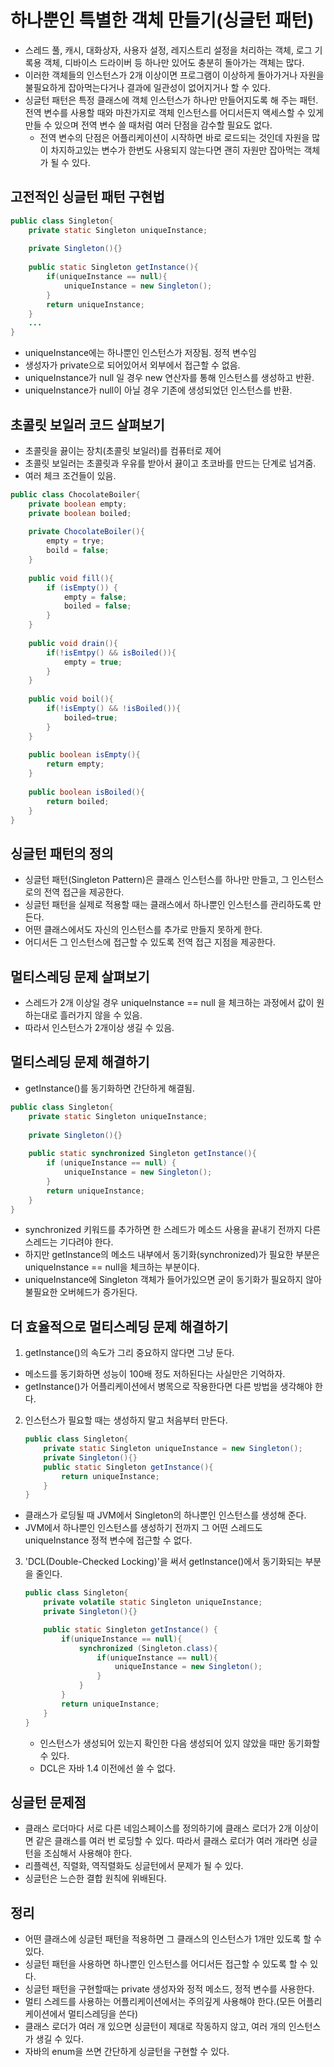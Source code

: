 # 하나뿐인 특별한 객체 만들기(싱글턴 패턴)

- 스레드 풀, 캐시, 대화상자, 사용자 설정, 레지스트리 설정을 처리하는 객체, 로그 기록용 객체, 디바이스 드라이버 등
하나만 있어도 충분히 돌아가는 객체는 많다.
- 이러한 객체들의 인스턴스가 2개 이상이면 프로그램이 이상하게 돌아가거나 자원을 불필요하게 잡아먹는다거나 결과에 일관성이 없어지거나
할 수 있다.
- 싱글턴 패턴은 특정 클래스에 객체 인스턴스가 하나만 만들어지도록 해 주는 패턴. 전역 변수를 사용할 때와 마찬가지로
객체 인스턴스를 어디서든지 액세스할 수 있게 만들 수 있으며 전역 변수 쓸 때처럼 여러 단점을 감수할 필요도 없다.
  - 전역 변수의 단점은 어플리케이션이 시작하면 바로 로드되는 것인데 자원을 많이 차지하고있는 변수가 한번도 사용되지 않는다면 
  괜히 자원만 잡아먹는 객체가 될 수 있다.

## 고전적인 싱글턴 패턴 구현법

```java
public class Singleton{
    private static Singleton uniqueInstance;
    
    private Singleton(){}
    
    public static Singleton getInstance(){
        if(uniqueInstance == null){
            uniqueInstance = new Singleton();
        }
        return uniqueInstance;
    }
    ...
}
```

- uniqueInstance에는 하나뿐인 인스턴스가 저장됨. 정적 변수임
- 생성자가 private으로 되어있어서 외부에서 접근할 수 없음.
- uniqueInstance가 null 일 경우 new 연산자를 통해 인스턴스를 생성하고 반환.
- uniqueInstance가 null이 아닐 경우 기존에 생성되었던 인스턴스를 반환.

## 초콜릿 보일러 코드 살펴보기

- 초콜릿을 끓이는 장치(초콜릿 보일러)를 컴퓨터로 제어
- 초콜릿 보일러는 초콜릿과 우유를 받아서 끓이고 초코바를 만드는 단계로 넘겨줌.
- 여러 체크 조건들이 있음.
```java
public class ChocolateBoiler{
    private boolean empty;
    private boolean boiled;
    
    private ChocolateBoiler(){
        empty = trye;
        boild = false;
    }
    
    public void fill(){
        if (isEmpty()) {
            empty = false;
            boiled = false;
        }
    }
    
    public void drain(){
        if(!isEmtpy() && isBoiled()){
            empty = true;
        }
    }
    
    public void boil(){
        if(!isEmpty() && !isBoiled()){
            boiled=true;
        }
    }
    
    public boolean isEmpty(){
        return empty;
    }
    
    public boolean isBoiled(){
        return boiled;
    }
}
```

## 싱글턴 패턴의 정의

- 싱글턴 패턴(Singleton Pattern)은 클래스 인스턴스를 하나만 만들고, 그 인스턴스로의 전역 접근을 제공한다.
- 싱글턴 패턴을 실제로 적용할 때는 클래스에서 하나뿐인 인스턴스를 관리하도록 만든다.
- 어떤 클래스에서도 자신의 인스턴스를 추가로 만들지 못하게 한다.
- 어디서든 그 인스턴스에 접근할 수 있도록 전역 접근 지점을 제공한다.

## 멀티스레딩 문제 살펴보기

- 스레드가 2개 이상일 경우 uniqueInstance == null 을 체크하는 과정에서 값이 원하는대로 흘러가지 않을 수 있음.
- 따라서 인스턴스가 2개이상 생길 수 있음.

## 멀티스레딩 문제 해결하기

- getInstance()를 동기화하면 간단하게 해결됨.
```java
public class Singleton{
    private static Singleton uniqueInstance;
    
    private Singleton(){}
    
    public static synchronized Singleton getInstance(){
        if (uniqueInstance == null) {
            uniqueInstance = new Singleton();
        }
        return uniqueInstance;
    }
}
```
- synchronized 키워드를 추가하면 한 스레드가 메소드 사용을 끝내기 전까지 다른 스레드는 기다려야 한다.
- 하지만 getInstance의 메소드 내부에서 동기화(synchronized)가 필요한 부분은 uniqueInstance == null을 체크하는 부분이다.
- uniqueInstance에 Singleton 객체가 들어가있으면 굳이 동기화가 필요하지 않아 불필요한 오버헤드가 증가된다.

## 더 효율적으로 멀티스레딩 문제 해결하기

1. getInstance()의 속도가 그리 중요하지 않다면 그냥 둔다.
  - 메소드를 동기화하면 성능이 100배 정도 저하된다는 사실만은 기억하자.
  - getInstance()가 어플리케이션에서 병목으로 작용한다면 다른 방법을 생각해야 한다.
2. 인스턴스가 필요할 때는 생성하지 말고 처음부터 만든다.
    ```java
    public class Singleton{
        private static Singleton uniqueInstance = new Singleton();
        private Singleton(){}
        public static Singleton getInstance(){
            return uniqueInstance;
        }
    }
    ```
  - 클래스가 로딩될 때 JVM에서 Singleton의 하나뿐인 인스턴스를 생성해 준다.
  - JVM에서 하나뿐인 인스턴스를 생성하기 전까지 그 어떤 스레드도 uniqueInstance 정적 변수에 접근할 수 없다.
3. 'DCL(Double-Checked Locking)'을 써서 getInstance()에서 동기화되는 부분을 줄인다.
    ```java
    public class Singleton{
        private volatile static Singleton uniqueInstance;
        private Singleton(){}
    
        public static Singleton getInstance() {
            if(uniqueInstance == null){
                synchronized (Singleton.class){
                    if(uniqueInstance == null){
                        uniqueInstance = new Singleton();
                    }
                }
            }
            return uniqueInstance;
        }
    }
    ```
   - 인스턴스가 생성되어 있는지 확인한 다음 생성되어 있지 않았을 때만 동기화할 수 있다.
   - DCL은 자바 1.4 이전에선 쓸 수 없다.

## 싱글턴 문제점

- 클래스 로더마다 서로 다른 네임스페이스를 정의하기에 클래스 로더가 2개 이상이면 같은 클래스를 여러 번 로딩할 수 있다.
따라서 클래스 로더가 여러 개라면 싱글턴을 조심해서 사용해야 한다.
- 리플렉션, 직렬화, 역직렬화도 싱글턴에서 문제가 될 수 있다.
- 싱글턴은 느슨한 결합 원칙에 위배된다.

## 정리

- 어떤 클래스에 싱글턴 패턴을 적용하면 그 클래스의 인스턴스가 1개만 있도록 할 수 있다.
- 싱글턴 패턴을 사용하면 하나뿐인 인스턴스를 어디서든 접근할 수 있도록 할 수 있다.
- 싱글턴 패턴을 구현할때는 private 생성자와 정적 메소드, 정적 변수를 사용한다.
- 멀티 스레드를 사용하는 어플리케이션에서는 주의깊게 사용해야 한다.(모든 어플리케이션에서 멀티스레딩을 쓴다)
- 클래스 로더가 여러 개 있으면 싱글턴이 제대로 작동하지 않고, 여러 개의 인스턴스가 생길 수 있다.
- 자바의 enum을 쓰면 간단하게 싱글턴을 구현할 수 있다.